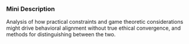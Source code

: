 ### Mini Description

Analysis of how practical constraints and game theoretic considerations might drive behavioral alignment without true ethical convergence, and methods for distinguishing between the two.
